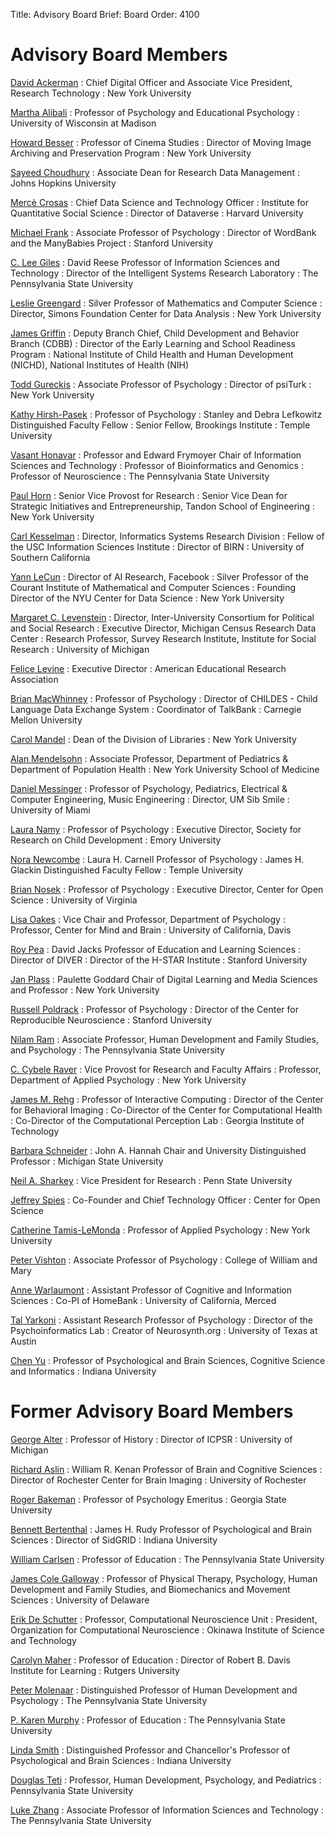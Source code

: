 Title: Advisory Board
Brief: Board
Order: 4100

# Advisory Board Members

[David Ackerman](https://www.nyu.edu/about/leadership-university-administration/office-of-the-president/office-of-the-executivevicepresident/information-technology.html)
: Chief Digital Officer and Associate Vice President, Research Technology
:	New York University

[Martha Alibali](https://psych.wisc.edu/faculty-alibali.htm)
:	Professor of Psychology and Educational Psychology
:	University of Wisconsin at Madison

[Howard Besser](http://tisch.nyu.edu/about/directory/cinema-studies/99017286)
:	Professor of Cinema Studies
:	Director of Moving Image Archiving and Preservation Program
:	New York University

[Sayeed Choudhury](https://members.educause.edu/sayeed-choudhury)
: Associate Dean for Research Data Management
: Johns Hopkins University

[Mercè Crosas](http://scholar.harvard.edu/mercecrosas/home)
:	Chief Data Science and Technology Officer
:	Institute for Quantitative Social Science
: Director of Dataverse
:	Harvard University

[Michael Frank](http://web.stanford.edu/~mcfrank/)
:	Associate Professor of Psychology
: Director of WordBank and the ManyBabies Project
:	Stanford University

[C. Lee Giles](http://ist.psu.edu/directory/clg20)
:	David Reese Professor of Information Sciences and Technology
:	Director of the Intelligent Systems Research Laboratory
:	The Pennsylvania State University

[Leslie Greengard](http://www.math.nyu.edu/people/profiles/GREENGARD_Leslie.html)
:	Silver Professor of Mathematics and Computer Science
:	Director, Simons Foundation Center for Data Analysis
: New York University

[James Griffin](https://www.nichd.nih.gov/about/staff/Pages/bio.aspx?nih_id=0012701035)
: Deputy Branch Chief, Child Development and Behavior Branch (CDBB)
: Director of the Early Learning and School Readiness Program
: National Institute of Child Health and Human Development (NICHD), National Institutes of Health (NIH)

[Todd Gureckis](http://psych.nyu.edu/gureckis/)
: Associate Professor of Psychology
: Director of psiTurk
: New York University

[Kathy Hirsh-Pasek](http://www.cla.temple.edu/psychology/faculty/kathryn-hirsh-pasek/)
:	Professor of Psychology
: Stanley and Debra Lefkowitz Distinguished Faculty Fellow
: Senior Fellow, Brookings Institute
:	Temple University

[Vasant Honavar](https://www.ist.psu.edu/directory/faculty/vuh14)
: Professor and Edward Frymoyer Chair of Information Sciences and Technology
: Professor of Bioinformatics and Genomics
: Professor of Neuroscience
: The Pennsylvania State University

[Paul Horn](https://www.nyu.edu/about/leadership-university-administration/office-of-the-president/office-of-the-provost/research-engineering-technology-scholarship/paul-horn.html)
:	Senior Vice Provost for Research
:	Senior Vice Dean for Strategic Initiatives and Entrepreneurship, Tandon School of Engineering
:	New York University

[Carl Kesselman](http://www.isi.edu/about/bio/carl_kesselman)
: Director, Informatics Systems Research Division
:	Fellow of the USC Information Sciences Institute
:	Director of BIRN
:	University of Southern California

[Yann LeCun](http://yann.lecun.com/)
: Director of AI Research, Facebook
:	Silver Professor of the Courant Institute of Mathematical and Computer Sciences
: Founding Director of the NYU Center for Data Science
:	New York University

[Margaret C. Levenstein](http://www-personal.umich.edu/~maggiel/)
: Director, Inter-University Consortium for Political and Social Research
: Executive Director, Michigan Census Research Data Center
: Research Professor, Survey Research Institute, Institute for Social Research
: University of Michigan

[Felice Levine](http://www.aera.net/AboutAERA/WhoWeAre/ExecutiveDirectorofAERA/tabid/11378/Default.aspx)
:	Executive Director
:	American Educational Research Association

[Brian MacWhinney](https://www.cmu.edu/dietrich/psychology/people/core-training-faculty/macwhinney-brian.html)
:	Professor of Psychology
:	Director of CHILDES - Child Language Data Exchange System
: Coordinator of TalkBank
:	Carnegie Mellon University

[Carol Mandel](https://library.nyu.edu/people/carol-mandel/)
:	Dean of the Division of Libraries
:	New York University

[Alan Mendelsohn](https://med.nyu.edu/faculty/alan-l-mendelsohn)
: Associate Professor, Department of Pediatrics & Department of Population Health
: New York University School of Medicine

[Daniel Messinger](http://www.psy.miami.edu/faculty/dmessinger/)
:	Professor of Psychology, Pediatrics, Electrical & Computer Engineering, Music Engineering
: Director, UM Sib Smile
:	University of Miami

[Laura Namy](https://www.srcd.org/about-us/news-announcements/srcd-appoints-new-executive-director)
: Professor of Psychology
: Executive Director, Society for Research on Child Development
: Emory University

[Nora Newcombe](http://www.cla.temple.edu/psychology/faculty/nora-newcombe/)
:	Laura H. Carnell Professor of Psychology
: James H. Glackin Distinguished Faculty Fellow
:	Temple University

[Brian Nosek](https://med.virginia.edu/faculty/faculty-listing/ban2b/)
: Professor of Psychology
: Executive Director, Center for Open Science
: University of Virginia

[Lisa Oakes](http://mindbrain.ucdavis.edu/people/lmoakes)
:	Vice Chair and Professor, Department of Psychology
:	Professor, Center for Mind and Brain
:	University of California, Davis

[Roy Pea](https://ed.stanford.edu/faculty/roypea)
:	David Jacks Professor of Education and Learning Sciences
:	Director of DIVER
:	Director of the H-STAR Institute
:	Stanford University

[Jan Plass](http://steinhardt.nyu.edu/faculty_bios/view/Jan_Plass)
:	Paulette Goddard Chair of Digital Learning and Media Sciences and Professor
:	New York University

[Russell Poldrack](https://profiles.stanford.edu/russell-poldrack)
:	Professor of Psychology
: Director of the Center for Reproducible Neuroscience
:	Stanford University

[Nilam Ram](http://www.hhdev.psu.edu/hdfs/directory/bio.aspx?id=138)
:	Associate Professor, Human Development and Family Studies, and Psychology
:	The Pennsylvania State University

[C. Cybele Raver](http://steinhardt.nyu.edu/faculty/C._Cybele_Raver)
: Vice Provost for Research and Faculty Affairs
: Professor, Department of Applied Psychology
: New York University

[James M. Rehg](http://rehg.org/bio/)
:	Professor of Interactive Computing
:	Director of the Center for Behavioral Imaging
:	Co-Director of the Center for Computational Health
:	Co-Director of the Computational Perception Lab
:	Georgia Institute of Technology

[Barbara Schneider](http://education.msu.edu/search/Formview.aspx?email=bschneid%40msu.edu)
:	John A. Hannah Chair and University Distinguished Professor
:	Michigan State University

[Neil A. Sharkey](https://www.research.psu.edu/node/145)
:	Vice President for Research
:	Penn State University

[Jeffrey Spies](https://jeffspies.com/)
: Co-Founder and Chief Technology Officer
: Center for Open Science

[Catherine Tamis-LeMonda](http://steinhardt.nyu.edu/faculty/Catherine_Tamis-LeMonda)
:	Professor of Applied Psychology
:	New York University

[Peter Vishton](http://www.wm.edu/as/psychology/faculty/facultydirectory/vishton_p.php)
:	Associate Professor of Psychology
:	College of William and Mary

[Anne Warlaumont](http://hsri.ucmerced.edu/content/anne-warlaumont)
:	Assistant Professor of Cognitive and Information Sciences
: Co-PI of HomeBank
:	University of California, Merced

[Tal Yarkoni](http://talyarkoni.org/)
: Assistant Research Professor of Psychology
: Director of the Psychoinformatics Lab
: Creator of Neurosynth.org
: University of Texas at Austin

[Chen Yu](http://psych.indiana.edu/faculty/chenyu.php)
:	Professor of Psychological and Brain Sciences, Cognitive Science and Informatics
:	Indiana University

# Former Advisory Board Members

[George Alter](http://www.psc.isr.umich.edu/people/profile/107/George_C_Alter)
:	Professor of History
:	Director of ICPSR
:	University of Michigan

[Richard Aslin](http://www.bcs.rochester.edu/people/faculty/aslin_richard/index.html)
:	William R. Kenan Professor of Brain and Cognitive Sciences
:	Director of Rochester Center for Brain Imaging
:	University of Rochester

[Roger Bakeman](http://www2.gsu.edu/~wwwpsy/bakeman.html)
:	Professor of Psychology Emeritus
:	Georgia State University

[Bennett Bertenthal](http://psych.indiana.edu/faculty/bbertent.php)
:	James H. Rudy Professor of Psychological and Brain Sciences
:	Director of SidGRID
:	Indiana University

[William Carlsen](https://www.ed.psu.edu/c-and-i/directory/william-carlsen)
:	Professor of Education
:	The Pennsylvania State University

[James Cole Galloway](http://www.udel.edu/PT/About%20Us/People/galloway.html)
:	Professor of Physical Therapy, Psychology, Human Development and Family Studies, and Biomechanics and Movement Sciences
:	University of Delaware

[Erik De Schutter](https://groups.oist.jp/cnu/erik-de-schutter)
: Professor, Computational Neuroscience Unit
: President, Organization for Computational Neuroscience
: Okinawa Institute of Science and Technology

[Carolyn Maher](http://gse.rutgers.edu/carolyn_maher)
:	Professor of Education
:	Director of Robert B. Davis Institute for Learning
:	Rutgers University

[Peter Molenaar](http://www.hhdev.psu.edu/hdfs/directory/bio.aspx?id=137)
:	Distinguished Professor of Human Development and Psychology
:	The Pennsylvania State University

[P. Karen Murphy](https://www.ed.psu.edu/epcse/edpsych/people/karen-murphy)
:	Professor of Education
:	The Pennsylvania State University

[Linda Smith](http://psych.indiana.edu/faculty/smith4.php)
:	Distinguished Professor and Chancellor's Professor of Psychological and Brain Sciences
:	Indiana University

[Douglas Teti](http://www.hhd.psu.edu/hdfs/directory/Bio.aspx?id=DouglasTeti)
: Professor, Human Development, Psychology, and Pediatrics
: Pennsylvania State University

[Luke Zhang](http://ist.psu.edu/directory/xuz14)
:	Associate Professor of Information Sciences and Technology
:	The Pennsylvania State University
